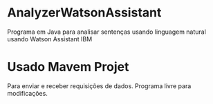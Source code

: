 # AnalyzerWatsonAssistant
Programa em Java para analisar sentenças usando linguagem natural usando Watson Assistant IBM

# Usado Mavem Projet
Para enviar e receber requisições de dados. Programa livre para modificações.
